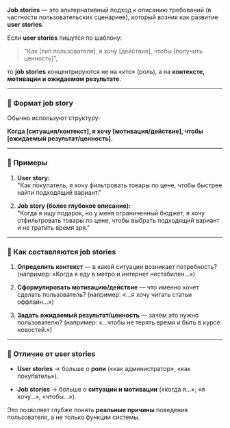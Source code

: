 **Job stories** — это альтернативный подход к описанию требований (в частности пользовательских сценариев), который возник как развитие **user stories**.

Если **user stories** пишутся по шаблону:

> "Как [тип пользователя], я хочу [действие], чтобы [получить ценность]",

то **job stories** концентрируются не на «кто» (роль), а на **контексте, мотивации и ожидаемом результате**.

---

### 📌 Формат job story

Обычно используют структуру:

**Когда [ситуация/контекст], я хочу [мотивация/действие], чтобы [ожидаемый результат/ценность].**

---

### 🔹 Примеры

1. **User story:**  
    "Как покупатель, я хочу фильтровать товары по цене, чтобы быстрее найти подходящий вариант."
    
2. **Job story (более глубокое описание):**  
    "Когда я ищу подарок, но у меня ограниченный бюджет, я хочу отфильтровать товары по цене, чтобы выбрать подходящий вариант и не тратить время зря."
    

---

### 📌 Как составляются job stories

1. **Определить контекст** — в какой ситуации возникает потребность? (например: «Когда я еду в метро и интернет нестабилен…»)
    
2. **Сформулировать мотивацию/действие** — что именно хочет сделать пользователь? (например: «…я хочу читать статьи оффлайн…»)
    
3. **Задать ожидаемый результат/ценность** — зачем это нужно пользователю? (например: «…чтобы не терять время и быть в курсе новостей.»)
    

---

### 🔹 Отличие от user stories

- **User stories** → больше о **роли** («как администратор», «как покупатель»).
    
- **Job stories** → больше о **ситуации и мотивации** («когда я…», «я хочу…», «чтобы…»).
    

Это позволяет глубже понять **реальные причины** поведения пользователя, а не только функции системы.